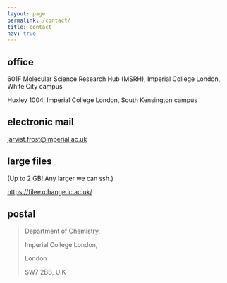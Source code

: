 ```yaml
---
layout: page 
permalink: /contact/
title: contact
nav: true 
---
```


## office

601F Molecular Science Research Hub (MSRH), Imperial College London, White City
campus

Huxley 1004, Imperial College London, South Kensington campus

## electronic mail 

<jarvist.frost@imperial.ac.uk>

## large files

(Up to 2 GB! Any larger we can ssh.)

<https://fileexchange.ic.ac.uk/>

## postal

> Department of Chemistry, 
>
> Imperial College London, 
>
> London
>
> SW7 2BB, U.K

